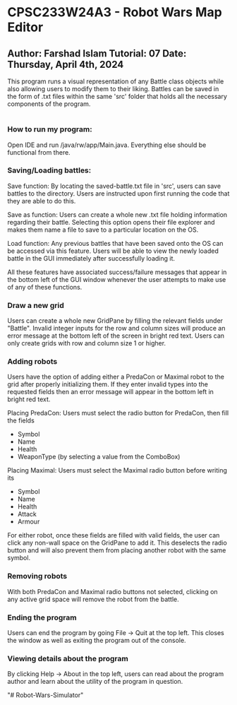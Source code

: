 # CPSC233W24A3 - Robot Wars Map Editor
Author: Farshad Islam
Tutorial: 07
Date: Thursday, April 4th, 2024
-----------------------------------------
This program runs a visual representation of any Battle
class objects while also allowing users to modify them to their
liking. Battles can be saved in the form of .txt files within
the same 'src' folder that holds all the necessary components of the program.
#
### How to run my program:
Open IDE and run /java/rw/app/Main.java. 
Everything else should be functional from there.

### Saving/Loading battles:

Save function: By locating the saved-battle.txt file in 'src',
users can save battles to the directory. Users are instructed
upon first running the code that they are able to do this.

Save as function: Users can create a whole new .txt file
holding information regarding their battle. Selecting this
option opens their file explorer and makes them name a file
to save to a particular location on the OS.

Load function: Any previous battles that have been saved onto
the OS can be accessed via this feature. Users will be able to
view the newly loaded battle in the GUI immediately after
successfully loading it.

All these features have associated success/failure messages
that appear in the bottom left of the GUI window whenever 
the user attempts to make use of any of these functions.

### Draw a new grid

Users can create a whole new GridPane by filling the relevant fields under "Battle".
Invalid integer inputs for the row and column sizes will produce an error message
at the bottom left of the screen in bright red text. Users can only create grids with row
and column size 1 or higher.

### Adding robots

Users have the option of adding either a PredaCon or 
Maximal robot to the grid after properly initializing them.
If they enter invalid types into the requested fields then an error 
message will appear in the bottom left in bright red text.

Placing PredaCon: Users must select the radio button for PredaCon, then fill the fields
- Symbol
- Name
- Health
- WeaponType (by selecting a value from the ComboBox)

Placing Maximal: Users must select the Maximal radio button before writing its
- Symbol
- Name
- Health
- Attack
- Armour

For either robot, once these fields are filled with valid fields, the user can
click any non-wall space on the GridPane to add it. This deselects the radio button
and will also prevent them from placing another robot with the same symbol. 

### Removing robots

With both PredaCon and Maximal radio buttons not selected, clicking on any active 
grid space will remove the robot from the battle.

### Ending the program
Users can end the program by going File -> Quit at the top left. This closes the window
as well as exiting the program out of the console.

### Viewing details about the program
By clicking Help -> About in the top left, users can read about the program author
and learn about the utility of the program in question.






"# Robot-Wars-Simulator" 
